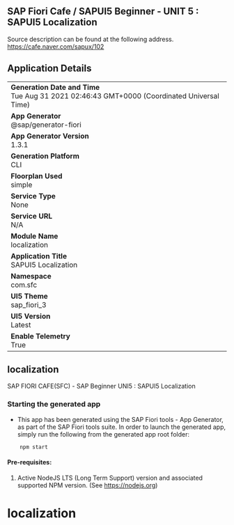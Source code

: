 ## SAP Fiori Cafe / SAPUI5 Beginner - UNIT 5 : SAPUI5 Localization

Source description can be found at the following address.
https://cafe.naver.com/sapux/102


## Application Details
|               |
| ------------- |
|**Generation Date and Time**<br>Tue Aug 31 2021 02:46:43 GMT+0000 (Coordinated Universal Time)|
|**App Generator**<br>@sap/generator-fiori|
|**App Generator Version**<br>1.3.1|
|**Generation Platform**<br>CLI|
|**Floorplan Used**<br>simple|
|**Service Type**<br>None|
|**Service URL**<br>N/A
|**Module Name**<br>localization|
|**Application Title**<br>SAPUI5 Localization|
|**Namespace**<br>com.sfc|
|**UI5 Theme**<br>sap_fiori_3|
|**UI5 Version**<br>Latest|
|**Enable Telemetry**<br>True|

## localization

SAP FIORI CAFE(SFC) - SAP Beginner UNI5 : SAPUI5 Localization

### Starting the generated app

-   This app has been generated using the SAP Fiori tools - App Generator, as part of the SAP Fiori tools suite.  In order to launch the generated app, simply run the following from the generated app root folder:

```
    npm start
```

#### Pre-requisites:

1. Active NodeJS LTS (Long Term Support) version and associated supported NPM version.  (See https://nodejs.org)


# localization
